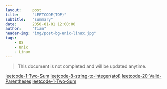 ```yaml
---
layout:     post
title:      "LEETCODE(TOP)"
subtitle:   "summary"
date:       2050-01-01 12:00:00
author:     "Tian"
header-img: "img/post-bg-unix-linux.jpg"
tags:
    - OS
    - Unix
    - Linux
---
```


> This document is not completed and will be updated anytime. 


[leetcode-1-Two-Sum](https://wtrience.github.io/2019/03/01/leetcode-1-Two-Sum/)
[leetcode-8-string-to-integer(atoi)](https://wtrience.github.io/2019/03/01/leetcode-1-Two-Sum/)
[leetcode-20-Valid-Parentheses](https://wtrience.github.io/2019/03/01/leetcode-1-Two-Sum/)
[leetcode-1-Two-Sum](https://wtrience.github.io/2019/03/01/leetcode-1-Two-Sum/)